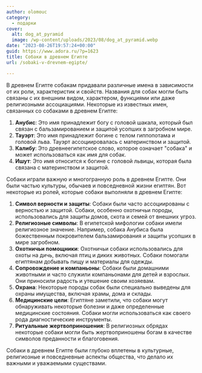 ```yaml
---
author: olomouc
category:
  - подарки
cover:
  alt: dog_at_pyramid
  image: /wp-content/uploads/2023/08/dog_at_pyramid.webp
date: "2023-08-26T19:57:24+00:00"
guid: https://www.adora.ru/?p=1623
title: Собаки в древнем Египте
url: /sobaki-v-drevnem-egipte/

---
```

В древнем Египте собакам придавали различные имена в зависимости от их роли, характеристик и свойств. Названия для собак могли быть связаны с их внешним видом, характером, функциями или даже религиозными ассоциациями. Некоторые из известных имен, связанных со собаками в древнем Египте:

1. **Анубис**: Это имя принадлежит богу с головой шакала, который был связан с бальзамированием и защитой усопших в загробном мире.
1. **Тауэрт**: Это имя принадлежит богине с телом гиппопотама и головой льва. Тауэрт ассоциировалась с материнством и защитой.
1. **Калибу**: Это древнеегипетское слово, которое означает "собака" и может использоваться как имя для собак.
1. **Ишут**: Это имя относится к богине с головой львицы, которая была связана с материнством и защитой.

Собаки играли важную и многогранную роль в древнем Египте. Они были частью культуры, обычаев и повседневной жизни египтян. Вот некоторые из ролей, которые собаки выполняли в древнем Египте:

1. **Символ верности и защиты**: Собаки были часто ассоциированы с верностью и защитой. Собаки, особенно охотничьи породы, использовались для защиты домов, скота и семей от внешних угроз.
1. **Религиозные символы**: В египетской мифологии собаки имели религиозное значение. Например, собака Анубиса была божественным покровителем бальзамирования и защиты усопших в мире загробном.
1. **Охотничьи помощники**: Охотничьи собаки использовались для охоты на дичь, включая птиц и диких животных. Собаки помогали египтянам добывать пищу и материалы для одежды.
1. **Сопровождение и компаньоны**: Собаки были домашними животными и часто служили компаньонами для детей и взрослых. Они приносили радость и утешение своим хозяевам.
1. **Охрана**: Некоторые породы собак были специально выведены для охраны имущества, включая храмы, дома и склады.
1. **Медицинские цели**: Египтяне заметили, что собаки могут обнаруживать некоторые болезни и даже определенные медицинские состояния. Собаки могли использоваться как своего рода диагностические инструменты.
1. **Ритуальные жертвоприношения**: В религиозных обрядах некоторые собаки могли быть жертвоприношены богам в качестве символов преданности и благоговения.

Собаки в древнем Египте были глубоко вплетены в культурные, религиозные и повседневные аспекты общества, что делало их важными и уважаемыми существами.
